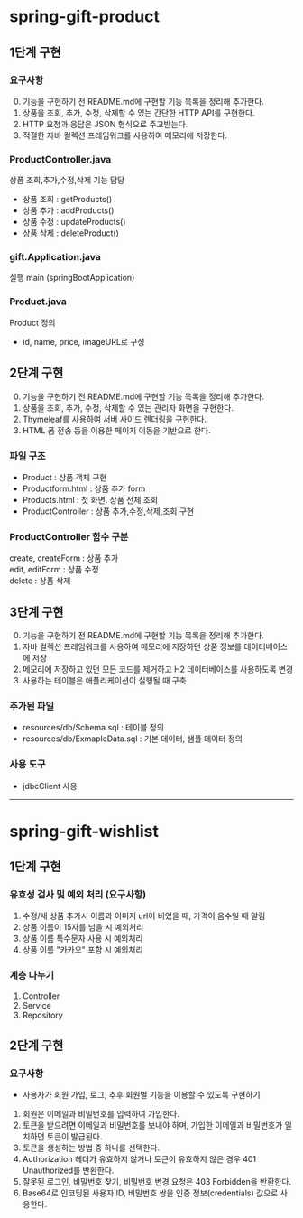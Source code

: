 # spring-gift-product


## 1단계 구현


### 요구사항

0. 기능을 구현하기 전 README.md에 구현할 기능 목록을 정리해 추가한다.
1. 상품을 조회, 추가, 수정, 삭제할 수 있는 간단한 HTTP API를 구현한다.
2. HTTP 요청과 응답은 JSON 형식으로 주고받는다.
3. 적절한 자바 컬렉션 프레임워크를 사용하여 메모리에 저장한다.

### ProductController.java
상품 조회,추가,수정,삭제 기능 담당
- 상품 조회 : getProducts()
- 상품 추가 : addProducts()
- 상품 수정 : updateProducts()
- 상품 삭제 : deleteProduct()

### gift.Application.java
실행 main (springBootApplication)

### Product.java

Product 정의

- id, name, price, imageURL로 구성


## 2단계 구현

0. 기능을 구현하기 전 README.md에 구현할 기능 목록을 정리해 추가한다.
1. 상품을 조회, 추가, 수정, 삭제할 수 있는 관리자 화면을 구현한다.
2. Thymeleaf를 사용하여 서버 사이드 렌더링을 구현한다.
3. HTML 폼 전송 등을 이용한 페이지 이동을 기반으로 한다.


### 파일 구조

- Product : 상품 객체 구현
- Productform.html : 상품 추가 form
- Products.html : 첫 화면. 상품 전체 조회
- ProductController : 상품 추가,수정,삭제,조회 구현

### ProductController 함수 구분
create, createForm : 상품 추가  
edit, editForm : 상품 수정  
delete : 상품 삭제


## 3단계 구현

0. 기능을 구현하기 전 README.md에 구현할 기능 목록을 정리해 추가한다.
1. 자바 컬렉션 프레임워크를 사용하여 메모리에 저장하던 상품 정보를 데이터베이스에 저장
2. 메모리에 저장하고 있던 모든 코드를 제거하고 H2 데이터베이스를 사용하도록 변경
3. 사용하는 테이블은 애플리케이션이 실행될 때 구축

### 추가된 파일
- resources/db/Schema.sql : 테이블 정의
- resources/db/ExmapleData.sql : 기본 데이터, 샘플 데이터 정의

### 사용 도구
- jdbcClient 사용

---


# spring-gift-wishlist

## 1단계 구현

### 유효성 검사 및 예외 처리 (요구사항)

1. 수정/새 상품 추가시 이름과 이미지 url이 비었을 때, 가격이 음수일 때 알림
2. 상품 이름이 15자를 넘을 시 예외처리
3. 상품 이름 특수문자 사용 시 예외처리
4. 상품 이름 "카카오" 포함 시 예외처리

### 계층 나누기

1. Controller
2. Service
3. Repository

## 2단계 구현

### 요구사항
- 사용자가 회원 가입, 로그, 추후 회원별 기능을 이용할 수 있도록 구현하기
1. 회원은 이메일과 비밀번호를 입력하여 가입한다. 
2. 토큰을 받으려면 이메일과 비밀번호를 보내야 하며, 가입한 이메일과 비밀번호가 일치하면 토큰이 발급된다. 
3. 토큰을 생성하는 방법 중 하나를 선택한다.
4. Authorization 헤더가 유효하지 않거나 토큰이 유효하지 않은 경우 401 Unauthorized를 반환한다.
5. 잘못된 로그인, 비밀번호 찾기, 비밀번호 변경 요청은 403 Forbidden을 반환한다.
6. Base64로 인코딩된 사용자 ID, 비밀번호 쌍을 인증 정보(credentials) 값으로 사용한다.